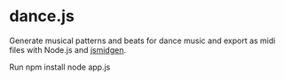 dance.js
========

Generate musical patterns and beats for dance music and export as midi files with Node.js and [jsmidgen](https://github.com/dingram/jsmidgen).

Run 
npm install
node app.js

